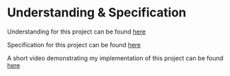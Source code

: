 # Understanding & Specification

Understanding for this project can be found [here](https://cs50.harvard.edu/ai/2020/projects/4/shopping/#understanding)

Specification for this project can be found [here](https://cs50.harvard.edu/ai/2020/projects/4/shopping/#specification)

A short video demonstrating my implementation of this project can be found [here](https://youtu.be/0IKKY9X5LFw)